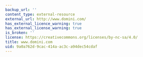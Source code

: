 ```yaml
---
backup_url: ''
content_type: external-resource
external_url: http://www.domini.com/
has_external_licence_warning: true
has_external_license_warning: true
is_broken: ''
license: https://creativecommons.org/licenses/by-nc-sa/4.0/
title: www.domini.com
uid: 9a0a762d-9cac-414a-ac3c-a94dec54cdaf
---
```


